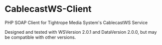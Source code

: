 # CablecastWS-Client
PHP SOAP Client for Tightrope Media System's CablecastWS Service

Designed and tested with WSVersion 2.0.1 and DataVersion 2.0.0, but may be compatible with other versions.
